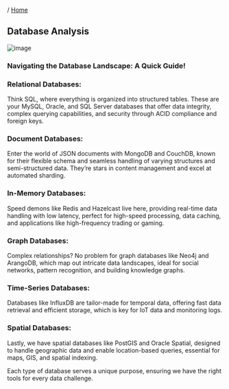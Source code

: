 / [Home](index.md)

## Database Analysis


![image](images/databases.gif)


### Navigating the Database Landscape: A Quick Guide!

### Relational Databases:
Think SQL, where everything is organized into structured tables. These are your MySQL, Oracle, and SQL Server databases that offer data integrity, complex querying capabilities, and security through ACID compliance and foreign keys.

### Document Databases:
Enter the world of JSON documents with MongoDB and CouchDB, known for their flexible schema and seamless handling of varying structures and semi-structured data. They’re stars in content management and excel at automated sharding.

### In-Memory Databases:
Speed demons like Redis and Hazelcast live here, providing real-time data handling with low latency, perfect for high-speed processing, data caching, and applications like high-frequency trading or gaming.

### Graph Databases:
Complex relationships? No problem for graph databases like Neo4j and ArangoDB, which map out intricate data landscapes, ideal for social networks, pattern recognition, and building knowledge graphs.

### Time-Series Databases:
Databases like InfluxDB are tailor-made for temporal data, offering fast data retrieval and efficient storage, which is key for IoT data and monitoring logs.

### Spatial Databases:
Lastly, we have spatial databases like PostGIS and Oracle Spatial, designed to handle geographic data and enable location-based queries, essential for maps, GIS, and spatial indexing.

Each type of database serves a unique purpose, ensuring we have the right tools for every data challenge.



